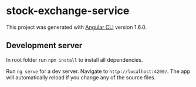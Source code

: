 # stock-exchange-service

This project was generated with [Angular CLI](https://github.com/angular/angular-cli) version 1.6.0.

## Development server

In root folder run `npm install` to install all dependencies.

Run `ng serve` for a dev server. Navigate to `http://localhost:4200/`. The app will automatically reload if you change any of the source files.


